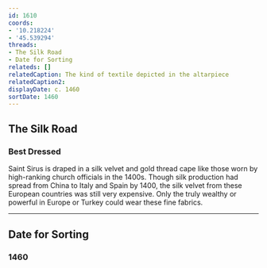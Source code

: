 ```yaml
---
id: 1610
coords:
- '10.218224'
- '45.539294'
threads:
- The Silk Road
- Date for Sorting
relateds: []
relatedCaption: The kind of textile depicted in the altarpiece
relatedCaption2: 
displayDate: c. 1460
sortDate: 1460
---
```


## The Silk Road

### Best Dressed

Saint Sirus is draped in a silk velvet and gold thread cape like those worn by high-ranking church officials in the 1400s. Though silk production had spread from China to Italy and Spain by 1400, the silk velvet from these European countries was still very expensive. Only the truly wealthy or powerful in Europe or Turkey could wear these fine fabrics.

* * *

## Date for Sorting

### 1460
